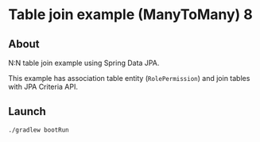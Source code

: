 # Table join example (ManyToMany) 8

## About

N:N table join example using Spring Data JPA.

This example has association table entity (`RolePermission`) and
join tables with JPA Criteria API.

## Launch

```
./gradlew bootRun
```
